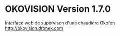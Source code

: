 # OKOVISION Version 1.7.0
Interface web de supervison d'une chaudiere Okofen
http://okovision.dronek.com

